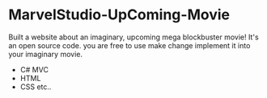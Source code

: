 # MarvelStudio-UpComing-Movie
Built a website about an imaginary, upcoming mega blockbuster movie!
It's an open source code. you are free to use make change implement it into your imaginary movie.
- C# MVC
- HTML
- CSS
etc..

